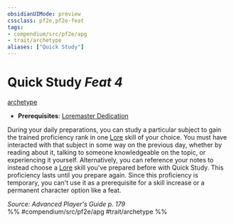 ```yaml
---
obsidianUIMode: preview
cssclass: pf2e,pf2e-feat
tags:
- compendium/src/pf2e/apg
- trait/archetype
aliases: ["Quick Study"]
---
```

# Quick Study  *Feat 4*  
[archetype](../../rules/traits/archetype.md)  

- **Prerequisites**: [Loremaster Dedication](loremaster-dedication-apg.md)

During your daily preparations, you can study a particular subject to gain the trained proficiency rank in one [Lore](../skills.md#Lore) skill of your choice. You must have interacted with that subject in some way on the previous day, whether by reading about it, talking to someone knowledgeable on the topic, or experiencing it yourself. Alternatively, you can reference your notes to instead choose a [Lore](../skills.md#Lore) skill you've prepared before with Quick Study. This proficiency lasts until you prepare again. Since this proficiency is temporary, you can't use it as a prerequisite for a skill increase or a permanent character option like a feat.

*Source: Advanced Player's Guide p. 179*  
%% #compendium/src/pf2e/apg #trait/archetype %%